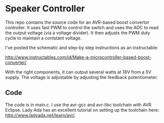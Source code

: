Speaker Controller
==================

This repo contains the source code for an AVR-based boost convertor controller.
It uses fast PWM to control the switch and uses the ADC to read the output
voltage (via a voltage divider).  It then adjusts the PWM duty cycle to maintain
a contstant voltage.

I've posted the schematic and step-by step instructions as an instructable:

http://www.instructables.com/id/Make-a-microcontroller-based-boost-converter/

With the right components, it can output several watts at 18V from a 5V supply.
The voltage is adjustable by adjusting the feedback potentiometer.

Code
----

The code is in main.c.  I use the avr-gcc and avr-libc toolchain with AVR 
Eclipse.  Lady Ada has an excellent tutorial on setting up the toolchain 
here: http://www.ladyada.net/learn/avr/.
